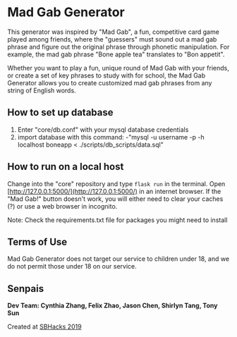 # Mad Gab Generator

This generator was inspired by "Mad Gab", a fun, competitive card game played among friends, where the "guessers" must sound out a mad gab
phrase and figure out the original phrase through phonetic manipulation. For example, the mad gab phrase "Bone apple tea" translates
to "Bon appetit".

Whether you want to play a fun, unique round of Mad Gab with your friends, or create a set of key phrases to study with for school,
the Mad Gab Generator allows you to create customized mad gab phrases from any string of English words.

## How to set up database

1. Enter "core/db.conf" with your mysql database credentials
2. import database with this command:
    -"mysql -u username -p -h localhost boneapp < ./scripts/db_scripts/data.sql"

## How to run on a local host
Change into the "core" repository and type `flask run` in the terminal.
Open [http://127.0.0.1:5000/](http://127.0.0.1:5000/) in an internet browser. If the "Mad Gab!" button doesn't work, you will either
need to clear your caches (?) or use a web browser in incognito.

Note: Check the requirements.txt file for packages you might need to install

## Terms of Use

Mad Gab Generator does not target our service to children under 18, and we do not permit those under 18 on our service.

## Senpais
**Dev Team: Cynthia Zhang, Felix Zhao, Jason Chen, Shirlyn Tang, Tony Sun**

Created at [SBHacks 2019](https://devpost.com/software/mad-gab-generator)
